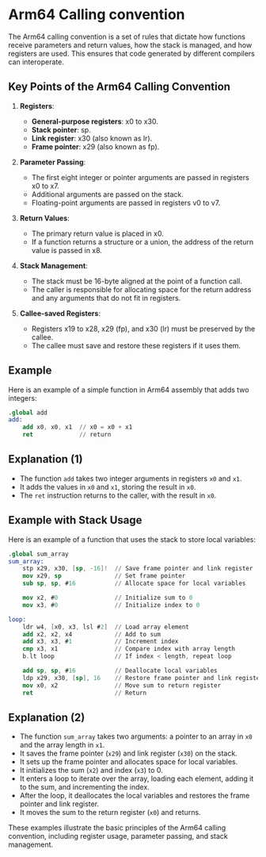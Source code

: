 # Arm64 Calling convention

The Arm64 calling convention is a set of rules that dictate how functions receive parameters and return values, how the stack is managed, and how registers are used. This ensures that code generated by different compilers can interoperate.

## Key Points of the Arm64 Calling Convention

1. **Registers**:
    - **General-purpose registers**: x0 to x30.
    - **Stack pointer**: sp.
    - **Link register**: x30 (also known as lr).
    - **Frame pointer**: x29 (also known as fp).

2. **Parameter Passing**:
    - The first eight integer or pointer arguments are passed in registers x0 to x7.
    - Additional arguments are passed on the stack.
    - Floating-point arguments are passed in registers v0 to v7.

3. **Return Values**:
    - The primary return value is placed in x0.
    - If a function returns a structure or a union, the address of the return value is passed in x8.

4. **Stack Management**:
    - The stack must be 16-byte aligned at the point of a function call.
    - The caller is responsible for allocating space for the return address and any arguments that do not fit in registers.

5. **Callee-saved Registers**:
    - Registers x19 to x28, x29 (fp), and x30 (lr) must be preserved by the callee.
    - The callee must save and restore these registers if it uses them.

## Example

Here is an example of a simple function in Arm64 assembly that adds two integers:

```nasm
.global add
add:
    add x0, x0, x1  // x0 = x0 + x1
    ret             // return
```

## Explanation (1)

- The function `add` takes two integer arguments in registers `x0` and `x1`.
- It adds the values in `x0` and `x1`, storing the result in `x0`.
- The `ret` instruction returns to the caller, with the result in `x0`.

## Example with Stack Usage

Here is an example of a function that uses the stack to store local variables:

```nasm
.global sum_array
sum_array:
    stp x29, x30, [sp, -16]!  // Save frame pointer and link register
    mov x29, sp               // Set frame pointer
    sub sp, sp, #16           // Allocate space for local variables

    mov x2, #0                // Initialize sum to 0
    mov x3, #0                // Initialize index to 0

loop:
    ldr w4, [x0, x3, lsl #2]  // Load array element
    add x2, x2, x4            // Add to sum
    add x3, x3, #1            // Increment index
    cmp x3, x1                // Compare index with array length
    b.lt loop                 // If index < length, repeat loop

    add sp, sp, #16           // Deallocate local variables
    ldp x29, x30, [sp], 16    // Restore frame pointer and link register
    mov x0, x2                // Move sum to return register
    ret                       // Return
```

## Explanation (2)

- The function `sum_array` takes two arguments: a pointer to an array in `x0` and the array length in `x1`.
- It saves the frame pointer (`x29`) and link register (`x30`) on the stack.
- It sets up the frame pointer and allocates space for local variables.
- It initializes the sum (`x2`) and index (`x3`) to 0.
- It enters a loop to iterate over the array, loading each element, adding it to the sum, and incrementing the index.
- After the loop, it deallocates the local variables and restores the frame pointer and link register.
- It moves the sum to the return register (`x0`) and returns.

These examples illustrate the basic principles of the Arm64 calling convention, including register usage, parameter passing, and stack management.